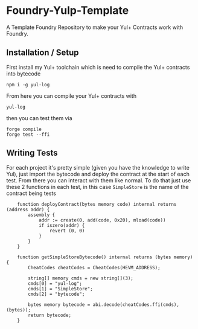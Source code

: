 # Foundry-Yulp-Template

A Template Foundry Repository to make your Yul+ Contracts work with Foundry.

## Installation / Setup

First install my Yul+ toolchain which is need to compile the Yul+ contracts into bytecode

```
npm i -g yul-log  
```

From here you can compile your Yul+ contracts with

```
yul-log
```

then you can test them via

```
forge compile
forge test --ffi
```

## Writing Tests

For each project it's pretty simple (given you have the knowledge to write Yul), just import the bytecode and deploy the contract at the start of each test. From there you can interact with them like normal. To do that just use these 2 functions in each test, in this case `SimpleStore` is the name of the contract being tests

```solidity=
    function deployContract(bytes memory code) internal returns (address addr) {
        assembly {
            addr := create(0, add(code, 0x20), mload(code))
            if iszero(addr) {
                revert (0, 0)
            }
        }
    }

    function getSimpleStoreBytecode() internal returns (bytes memory) {
        CheatCodes cheatCodes = CheatCodes(HEVM_ADDRESS);

        string[] memory cmds = new string[](3);
        cmds[0] = "yul-log";
        cmds[1] = "SimpleStore";
        cmds[2] = "bytecode";

        bytes memory bytecode = abi.decode(cheatCodes.ffi(cmds), (bytes));
        return bytecode;
    }
```
